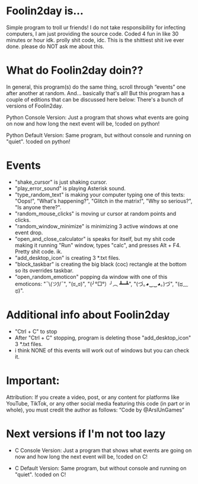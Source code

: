 # Foolin2day is...

Simple program to troll ur friends!
I do not take responsibility for infecting computers, I am just providing the source code.
Coded 4 fun in like 30 minutes or hour idk.
prolly shit code, idc.
This is the shittiest shit ive ever done. please do NOT ask me about this.

# What do Foolin2day doin??
In general, this program(s) do the same thing, scroll through “events” one after another at random. And... basically that's all! But this program has a couple of editions that can be discussed here below:
There's a bunch of versions of Foolin2day.

Python Console Version: Just a program that shows what events are going on now and how long the next event will be, !coded on python!

Python Default Version: Same program, but without console and running on "quiet". !coded on python!

# Events
- "shake_cursor" is just shaking cursor.
- "play_error_sound" is playing Asterisk sound.
- "type_random_text" is making your computer typing one of this texts: "Oops!", "What's happening?", "Glitch in the matrix!", "Why so serious?", "Is anyone there?".
- "random_mouse_clicks" is moving ur cursor at random points and clicks.
- "random_window_minimize" is minimizing 3 active windows at one event drop.
- "open_and_close_calculator" is speaks for itself, but my shit code making it running "Run" window, types "calc", and presses Alt + F4. Pretty shit code. ik.
- "add_desktop_icon" is creating 3 *.txt files.
- "block_taskbar" is creating the big black (coc) rectangle at the bottom so its overrides taskbar.
- "open_random_emoticon" popping da window with one of this emoticons: "¯\\_(ツ)_/¯", "(ಠ_ಠ)", "(╯°□°）╯︵ ┻━┻", "(づ｡◕‿‿◕｡)づ", "(ಥ﹏ಥ)".

# Additional info about Foolin2day
- "Ctrl + C" to stop
- After "Ctrl + C" stopping, program is deleting those "add_desktop_icon" 3 *.txt files.
- i think NONE of this events will work out of windows but you can check it.


# Important:
Attribution: If you create a video, post, or any content for platforms like YouTube, TikTok, or any other social media featuring this code (in part or in whole), you must credit the author as follows:
“Code by @ArslUnGames”

# Next versions if I'm not too lazy

- C Console Version: Just a program that shows what events are going on now and how long the next event will be, !coded on C!

- C Default Version: Same program, but without console and running on "quiet". !coded on C!

